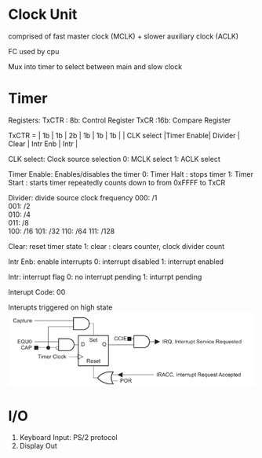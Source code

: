 

# Clock Unit

comprised of fast master clock (MCLK) + slower auxiliary clock (ACLK)

FC used by cpu

Mux into timer to select between main and slow clock



# Timer

Registers:
TxCTR   : 8b: Control Register 
TxCR    :16b: Compare Register

TxCTR = |     1b     |     1b     |                2b                   |     1b     |     1b     |     1b     |
        | CLK select |Timer Enable|              Divider                |    Clear   |  Intr Enb  |    Intr    |

CLK select: Clock source selection
    0: MCLK select
    1: ACLK select

Timer Enable: Enables/disables the timer
    0: Timer Halt   : stops timer
    1: Timer Start  : starts timer repeatedly counts down to from 0xFFFF to TxCR 

Divider: divide source clock frequency
    000: /1          
    001: /2          
    010: /4          
    011: /8          
    100: /16
    101: /32
    110: /64
    111: /128

Clear: reset timer state
    1: clear        : clears counter, clock divider count

Intr Enb: enable interrupts
    0: interrupt disabled 
    1: interrupt enabled

Intr: interrupt flag
    0: no interrupt pending
    1: inturrpt pending

Interupt Code: 00

Interupts triggered on high state
![alt text](image.png)


# I/O

1) Keyboard Input: PS/2 protocol
2) Display Out



